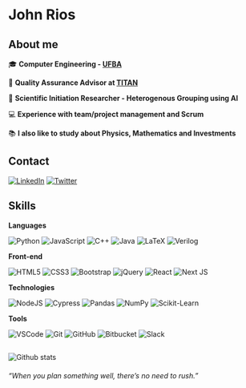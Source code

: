 # John Rios

## About me

:mortar_board: **Computer Engineering - [UFBA](https://ufba.br)**

:office: **Quality Assurance Advisor at [TITAN](https://titanci.com.br/)**

:microscope: **Scientific Initiation Researcher - Heterogenous Grouping using AI** 

:computer: **Experience with team/project management and Scrum**

:books: **I also like to study about Physics, Mathematics and Investments**

## Contact

<a href="https://www.linkedin.com/in/jo%C3%A3o-paulo-rios-434538181/"><img alt="LinkedIn" src="https://img.shields.io/badge/linkedin%20-%230077B5.svg?&style=for-the-badge&logo=linkedin&logoColor=white"/></a>
<a href="https://twitter.com/_JohnRios_"><img alt="Twitter" src="https://img.shields.io/badge/__JohnRios__%20-%231DA1F2.svg?&style=for-the-badge&logo=Twitter&logoColor=white"/></a>

## Skills

**Languages**

<img alt="Python" src="https://img.shields.io/badge/python%20-%2314354C.svg?&style=for-the-badge&logo=python&logoColor=white"/> <img alt="JavaScript" src="https://img.shields.io/badge/javascript%20-%23323330.svg?&style=for-the-badge&logo=javascript&logoColor=%23F7DF1E"/> <img alt="C++" src="https://img.shields.io/badge/c++%20-%2300599C.svg?&style=for-the-badge&logo=c%2B%2B&ogoColor=white"/> <img alt="Java" src="https://img.shields.io/badge/java-%23ED8B00.svg?&style=for-the-badge&logo=java&logoColor=white"/> <img alt="LaTeX" src="https://img.shields.io/badge/latex%20-%23008080.svg?&style=for-the-badge&logo=latex&logoColor=white"/> <img alt="Verilog" src="https://img.shields.io/badge/Verilog%20-%300003C?style=for-the-badge"/>   

**Front-end**

<img alt="HTML5" src="https://img.shields.io/badge/html5%20-%23E34F26.svg?&style=for-the-badge&logo=html5&logoColor=white"/> <img alt="CSS3" src="https://img.shields.io/badge/css3%20-%231572B6.svg?&style=for-the-badge&logo=css3&logoColor=white"/> <img alt="Bootstrap" src="https://img.shields.io/badge/bootstrap%20-%23563D7C.svg?&style=for-the-badge&logo=bootstrap&logoColor=white"/> <img alt="jQuery" src="https://img.shields.io/badge/jquery%20-%230769AD.svg?&style=for-the-badge&logo=jquery&logoColor=white"/> <img alt="React" src="https://img.shields.io/badge/react%20-%2320232a.svg?&style=for-the-badge&logo=react&logoColor=%2361DAFB"/> <img alt="Next JS" src="https://img.shields.io/badge/next%20js%20-%23000000.svg?&style=for-the-badge&logo=next.js&logoColor=white"/>

**Technologies**


<img alt="NodeJS" src="https://img.shields.io/badge/node.js%20-%2343853D.svg?&style=for-the-badge&logo=node.js&logoColor=white"/> <img alt="Cypress" src="https://img.shields.io/badge/cypress%20-%23000099.svg?&style=for-the-badge&logo=cypress&logoColor=white" /> <img alt="Pandas" src="https://img.shields.io/badge/pandas%20-%23150458.svg?&style=for-the-badge&logo=pandas&logoColor=white" /> <img alt="NumPy" src="https://img.shields.io/badge/numpy%20-%23013243.svg?&style=for-the-badge&logo=numpy&logoColor=white" /> <img alt="Scikit-Learn" src="https://img.shields.io/badge/scikit--learn%20-%23000000.svg?&style=for-the-badge&logo=scikit-learn&logoColor=white" />

**Tools**

<img alt="VSCode" src="https://img.shields.io/badge/VSCode%20-%23000099.svg?&style=for-the-badge&logo=visual-studio-code&logoColor=white" /> <img alt="Git" src="https://img.shields.io/badge/git%20-%23F05033.svg?&style=for-the-badge&logo=git&logoColor=white"/> <img alt="GitHub" src="https://img.shields.io/badge/github%20-%23121011.svg?&style=for-the-badge&logo=github&logoColor=white"/> <img alt="Bitbucket" src="https://img.shields.io/badge/bitbucket%20-%230047B3.svg?&style=for-the-badge&logo=bitbucket&logoColor=white"/> <img alt="Slack" src="https://img.shields.io/badge/Slack-4A154B?style=for-the-badge&logo=slack&logoColor=white" />

## 

![Github stats](https://github-readme-stats.vercel.app/api?username=JohnRios&hide=issues&theme=tokyonight&show_icons=true&hide_border=false&count_private=true&include_all_commits=true&line_height=24.5)


###### “When you plan something well, there’s no need to rush.”




